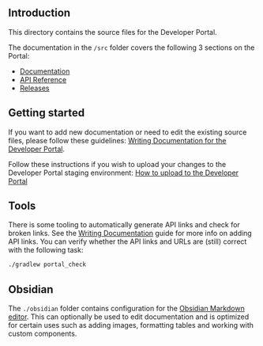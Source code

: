 ## Introduction

This directory contains the source files for the Developer Portal.

The documentation in the `/src` folder covers the following 3 sections on the Portal:

-   [Documentation](https://developer.tomtom.com/indigo/documentation)
-   [API Reference](https://developer.tomtom.com/indigo/api-reference)
-   [Releases](https://developer.tomtom.com/indigo/releases)

## Getting started

If you want to add new documentation or need to edit the existing source files, please follow these
guidelines:
[Writing Documentation for the Developer Portal](https://confluence.tomtomgroup.com/display/SSAUTO/Writing+Documentation+for+the+Developer+Portal).

Follow these instructions if you wish to upload your changes to the Developer Portal staging
environment:
[How to upload to the Developer Portal](https://confluence.tomtomgroup.com/display/SSAUTO/How+to+upload+to+the+Developer+Portal)

## Tools

There is some tooling to automatically generate API links and check for broken links.
See the
[Writing Documentation](https://confluence.tomtomgroup.com/display/SSAUTO/Writing+Documentation+for+the+Developer+Portal)
guide for more info on adding API links.
You can verify whether the API links and URLs are (still) correct with the following task:

```bash
./gradlew portal_check
```

## Obsidian

The `./obsidian` folder contains configuration for the [Obsidian Markdown editor](https://obsidian.md/). This can optionally be used to edit documentation and is optimized for certain uses such as adding images, formatting tables and working with custom components.

